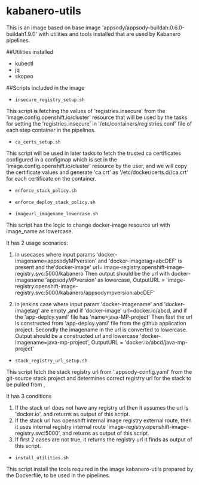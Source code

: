 # kabanero-utils

This is an image based on base image 'appsody/appsody-buildah:0.6.0-buildah1.9.0' with utilities and tools installed that are used by Kabanero pipelines.

##Utilities installed
- kubectl
- jq
- skopeo


##Scripts included in the image

 - `insecure_registry_setup.sh`
 
This script is fetching the values of 'registries.insecure' from the 'image.config.openshift.io/cluster' resource that will be used by the tasks for setting the 'registries.insecure' in '/etc/containers/registries.conf' file of each step container in the pipelines. 
     
 
 - `ca_certs_setup.sh`
 
This script will be used in later tasks to fetch the trusted ca certificates configured
in a configmap which is set in the 'image.config.openshift.io/cluster' resource by the user, and we will copy the certificate values and generate 'ca.crt' as '/etc/docker/certs.d/<hostname>/ca.crt' for each certificate on the container.

 - `enforce_stack_policy.sh`
 
 - `enforce_deploy_stack_policy.sh`
 
 - `imageurl_imagename_lowercase.sh`
 
This script has the logic to change docker-image resource url with image_name as lowercase.

It has 2 usage scenarios:

  1. in usecases where input params 'docker-imagename=appsodyMPversion' and 'docker-imagetag=abcDEF' is present and the'docker-image' url= image-registry.openshift-image-registry.svc:5000/kabanero
  Then output should be the url with docker-imagename 'appsodyMPversion' as lowercase, OutputURL = 'image-registry.openshift-image-registry.svc:5000/kabanero/appsodympversion:abcDEF'
 
  2. in jenkins case where input param 'docker-imagename' and 'docker-imagetag' are empty ,and if 'docker-image' url=docker.io/abcd, and if the 'app-deploy.yaml' file has 'name=java-MP-project' 
  Then first the url is constructed from 'app-deploy.yaml' file from the github application project. Secondly the imagename in the url is converted to lowercase.
  Output should be a constructed url and lowercase 'docker-imagename=java-mp-project', OutputURL = 'docker.io/abcd/java-mp-project' 


 - `stack_registry_url_setup.sh`
 
This script fetch the stack registry url from '.appsody-config.yaml' from the git-source stack project and determines correct registry url for the stack to be pulled from , 
 
It has 3 conditions
  1. If the stack url does not have any registry url then it assumes the url is 'docker.io', and returns as output of this script.
  2. If the stack url has openshift internal image registry external route, then it uses internal registry internal route 'image-registry.openshift-image-registry.svc:5000', and returns as output of this script.
  3. If first 2 cases are not true, it returns the registry url it finds as output of this script.
 
 
 - `install_utilities.sh`
 
 This script install the tools required in the image kabanero-utils prepared by the Dockerfile, to be used in the pipelines.
